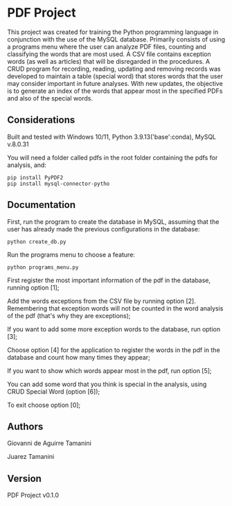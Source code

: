 # PDF Project
This project was created for training the Python programming language in conjunction with the use of the MySQL database. Primarily consists of using a programs menu where the user can analyze PDF files, counting and classifying the words that are most used. A CSV file contains exception words (as well as articles) that will be disregarded in the procedures. A CRUD program for recording, reading, updating and removing records was developed to maintain a table (special word) that stores words that the user may consider important in future analyses. With new updates, the objective is to generate an index of the words that appear most in the specified PDFs and also of the special words.

## Considerations
Built and tested with Windows 10/11, Python 3.9.13('base':conda), MySQL v.8.0.31

You will need a folder called pdfs in the root folder containing the pdfs for analysis, and:

````
pip install PyPDF2
pip install mysql-connector-pytho
````

## Documentation

First, run the program to create the database in MySQL, assuming that the user has already made the previous configurations in the database:

````
python create_db.py
````

Run the programs menu to choose a feature:

````
python programs_menu.py
````

First register the most important information of the pdf in the database, running option [1];

Add the words exceptions from the CSV file by running option [2]. Remembering that exception words will not be counted in the word analysis of the pdf (that's why they are exceptions);

If you want to add some more exception words to the database, run option [3];

Choose option [4] for the application to register the words in the pdf in the database and count how many times they appear;

If you want to show which words appear most in the pdf, run option [5];

You can add some word that you think is special in the analysis, using CRUD Special Word (option [6]);

To exit choose option [0];

## Authors
Giovanni de Aguirre Tamanini

Juarez Tamanini

## Version
PDF Project v0.1.0
